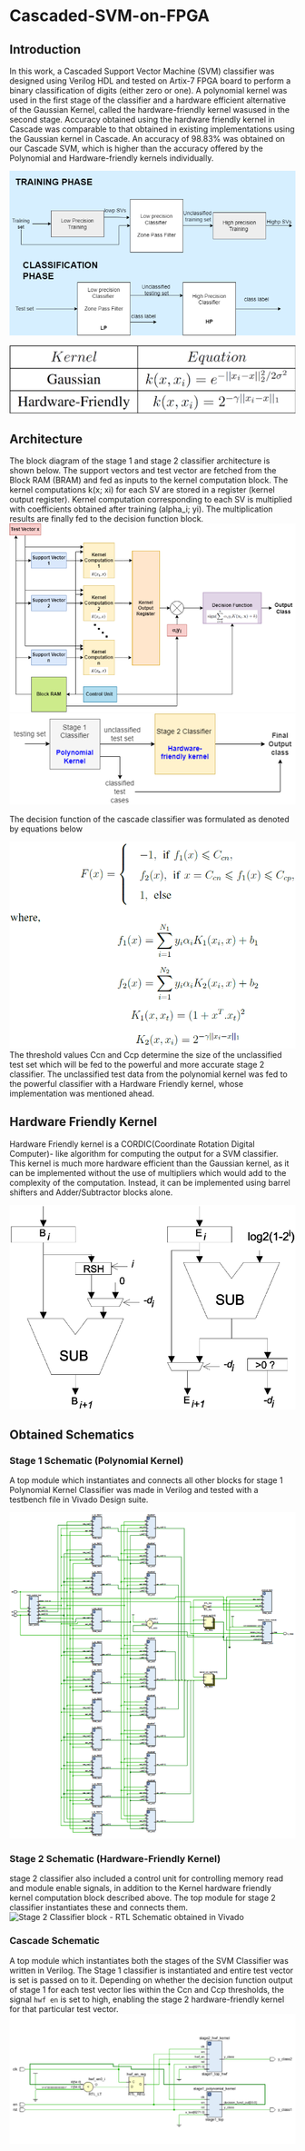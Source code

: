 # Cascaded-SVM-on-FPGA
## Introduction
In this work, a Cascaded Support Vector Machine (SVM) classifier was designed
using Verilog HDL and tested on Artix-7 FPGA board to perform a binary classification of digits (either zero or one). A polynomial kernel was used in the first stage of the classifier and a hardware efficient alternative of the Gaussian Kernel, called the hardware-friendly kernel wasused in the second stage. Accuracy obtained using the hardware friendly kernel in Cascade was comparable to that obtained in existing implementations using the Gaussian kernel in Cascade. An accuracy of 98.83% was obtained on our Cascade SVM, which is higher than the accuracy offered by the Polynomial and Hardware-friendly kernels individually.

![Cascade SVM Training and Classification Flow](Cascade-SVM-Flow.png)

![Gaussian and Hardware-Friendly Kernel](Kernels.png)

## Architecture
The block diagram of the stage 1 and stage 2 classifier architecture is shown below. The support vectors and test vector are fetched from the Block RAM
(BRAM) and fed as inputs to the kernel computation block. The kernel computations k(x; xi) for each SV are stored
in a register (kernel output register). Kernel computation corresponding to each SV is multiplied with coefficients obtained after training (alpha_i; yi). The multiplication results are finally fed to the decision function block.
![Block Diagram of Each Classifier stage](Block-Diagram-Stage1.png)
![Implementation Flow](Our-Classification-Flow.png)

The decision function of the cascade classifier was formulated as denoted by equations below

![](Decision-func-eqn.png)
The threshold values Ccn and Ccp determine the size of the unclassified test set which will be fed to the powerful and more accurate stage 2 classifier. The unclassified test data from the polynomial kernel was fed to the powerful classifier with a Hardware Friendly kernel, whose implementation was mentioned ahead.

## Hardware Friendly Kernel
Hardware Friendly kernel is a CORDIC(Coordinate Rotation Digital Computer)- like algorithm for computing the output for a SVM classifier. This kernel is much
more hardware efficient than the Gaussian kernel, as it can be implemented without the use of multipliers which would add to the complexity of the computation. Instead, it can be implemented using barrel shifters and Adder/Subtractor blocks alone. 

![Architecture for each step in Hardware Friendly Kernel computation](hwf_arch.png)


## Obtained Schematics
### Stage 1 Schematic (Polynomial Kernel)
A top module which instantiates and connects all other blocks for stage 1 Polynomial Kernel Classifier was made in Verilog and tested with a testbench file in Vivado Design suite.

![Stage 1 Classifier block - RTL Schematic obtained in Vivado](stage1_schem.png)

### Stage 2 Schematic (Hardware-Friendly Kernel)
stage 2 classifier also included a control unit for controlling memory read and module enable signals, in addition to the Kernel hardware friendly kernel computation block described above. The top module for stage 2 classifier instantiates these and connects them.
![Stage 2 Classifier block - RTL Schematic obtained in Vivado](stage2_schem.png)

### Cascade Schematic
A top module which instantiates both the stages of the SVM Classifier was written in Verilog. The Stage 1 classifier is instantiated and entire test vector is set
is passed on to it. Depending on whether the decision function output of stage 1 for each test vector lies within the Ccn and Ccp thresholds, the signal `hwf en` is set to high, enabling the stage 2 hardware-friendly kernel for that particular test vector.
![Cascade Classifier - Top Module](cascade_svm_schem.png)
